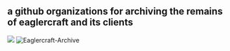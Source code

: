  ## a github organizations for archiving the remains of eaglercraft and its clients
 <img src="https://img.shields.io/badge/Archived%20repos-7-brightgreen" />
 <img src="https://komarev.com/ghpvc/?username=Eaglercraft-Archive&label=views&color=001eff&style=flat" alt="Eaglercraft-Archive" />
